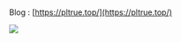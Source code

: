 ### 

Blog : [https://pltrue.top/](https://pltrue.top/)

![](https://github-readme-stats.vercel.app/api?username=pl1998)

